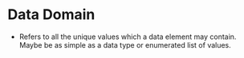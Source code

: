 Data Domain
===========

* Refers to all the unique values which a data element may contain. Maybe be as simple as a data type or enumerated list of values.


